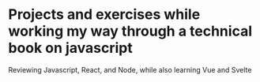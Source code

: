# Projects and exercises while working my way through a technical book on javascript

Reviewing Javascript, React, and Node, while also learning Vue and Svelte
